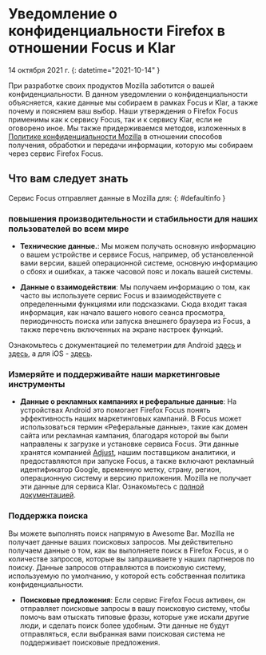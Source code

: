 # Уведомление о конфиденциальности Firefox в отношении Focus и Klar

14 октября 2021 г.
{: datetime="2021-10-14" }

При разработке своих продуктов Mozilla заботится о вашей конфиденциальности. В данном уведомлении о конфиденциальности объясняется, какие данные мы собираем в рамках Focus и Klar, а также почему и поясняем ваш выбор. Наши утверждения о Firefox Focus применимы как к сервису Focus, так и к сервису Klar, если не оговорено иное. Мы также придерживаемся методов, изложенных в [Политике конфиденциальности Mozilla](https://www.mozilla.org/privacy/) в отношении способов получения, обработки и передачи информации, которую мы собираем через сервис Firefox Focus. 
 
## Что вам следует знать

Сервис Focus отправляет данные в Mozilla для: 
{: #defaultinfo }

### повышения производительности и стабильности для наших пользователей во всем мире 

* __Технические данные.__: Мы можем получать основную информацию о вашем устройстве и сервисе Focus, например, об установленной вами версии, вашей операционной системе, основную информацию о сбоях и ошибках, а также часовой пояс и локаль вашей системы.

* __Данные о взаимодействии__: Мы получаем информацию о том, как часто вы используете сервис Focus и взаимодействуете с определенными функциями или подсказками. Сюда входит такая информация, как начало вашего нового сеанса просмотра, периодичность поиска или запуска внешнего браузера из Focus, а также перечень включенных на экране настроек функций.

Ознакомьтесь с документацией по телеметрии для Android [здесь](https://github.com/mozilla-mobile/focus-android/blob/main/docs/Telemetry.md) и [здесь](https://dictionary.telemetry.mozilla.org/apps/focus_android), а для iOS - [здесь](https://dictionary.telemetry.mozilla.org/apps/focus_ios).

### Измеряйте и поддерживайте наши маркетинговые инструменты 

* __Данные о рекламных кампаниях и реферальные данные__: На устройствах Android это помогает Firefox Focus понять эффективность наших маркетинговых кампаний. В Focus может использоваться термин «Реферальные данные», такие как домен сайта или рекламная кампания, благодаря которой вы были направлены к загрузке и установке сервиса Focus. Эти данные хранятся компанией [Adjust](https://www.adjust.com/terms/privacy-policy/), нашим поставщиком аналитики, и предоставляются при запуске Focus, а также включают рекламный идентификатор Google, временную метку, страну, регион, операционную систему и версию приложения. Mozilla не получает эти данные для сервиса Klar. Ознакомьтесь с [полной документацией](https://github.com/mozilla-mobile/focus-android/wiki/Adjust-Usage). 

### Поддержка поиска

Вы можете выполнять поиск напрямую в Awesome Bar. Mozilla не получает данные ваших поисковых запросов. Мы действительно получаем данные о том, как вы выполняете поиск в Firefox Focus, и о количестве запросов, которые вы запрашиваете у наших партнеров по поиску. Данные запросов отправляются в поисковую систему, используемую по умолчанию, у которой есть собственная политика конфиденциальности. 

* __Поисковые предложения__: Если сервис Firefox Focus активен, он отправляет поисковые запросы в вашу поисковую систему, чтобы помочь вам отыскать типовые фразы, которые уже искали другие люди, и сделать поиск более удобным. Эти данные не будут отправляться, если выбранная вами поисковая система не поддерживает поисковые предложения.

